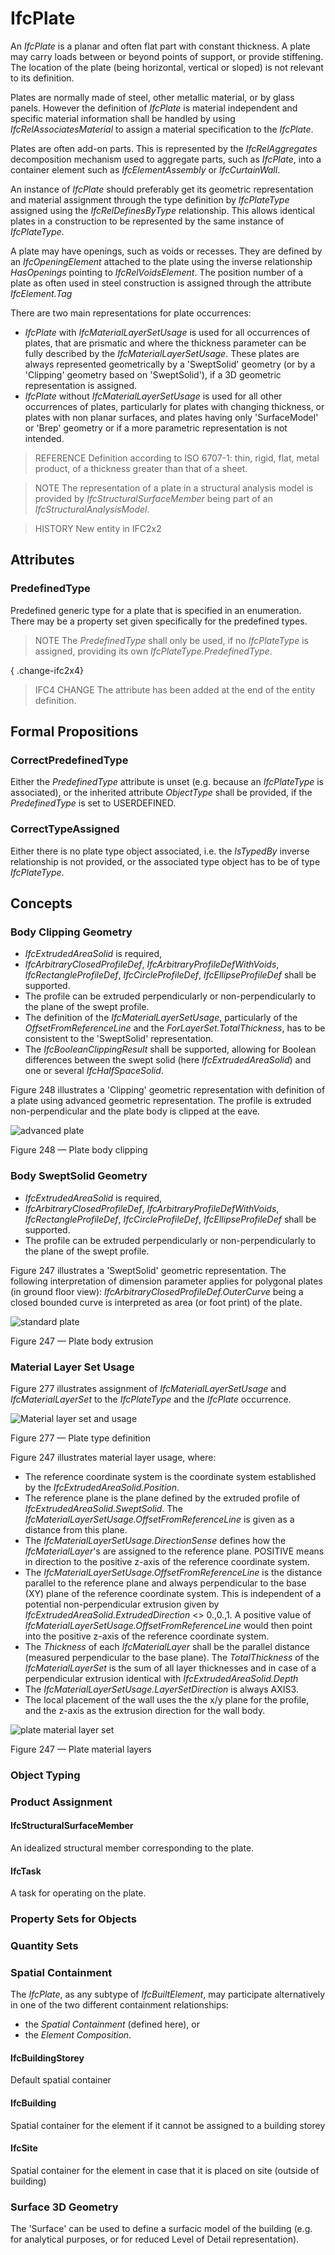 # IfcPlate

An _IfcPlate_ is a planar and often flat part with constant thickness. A plate may carry loads between or beyond points of support, or provide stiffening. The location of the plate (being horizontal, vertical or sloped) is not relevant to its definition.<!-- end of definition -->

Plates are normally made of steel, other metallic material, or by glass panels. However the definition of _IfcPlate_ is material independent and specific material information shall be handled by using _IfcRelAssociatesMaterial_ to assign a material specification to the _IfcPlate_.

Plates are often add-on parts. This is represented by the _IfcRelAggregates_ decomposition mechanism used to aggregate parts, such as _IfcPlate_, into a container element such as _IfcElementAssembly_ or _IfcCurtainWall_.

An instance of _IfcPlate_ should preferably get its geometric representation and material assignment through the type definition by _IfcPlateType_ assigned using the _IfcRelDefinesByType_ relationship. This allows identical plates in a construction to be represented by the same instance of _IfcPlateType_.

A plate may have openings, such as voids or recesses. They are defined by an _IfcOpeningElement_ attached to the plate using the inverse relationship _HasOpenings_ pointing to _IfcRelVoidsElement_. The position number of a plate as often used in steel construction is assigned through the attribute _IfcElement.Tag_

There are two main representations for plate occurrences:

 * _IfcPlate_ with _IfcMaterialLayerSetUsage_ is used for all occurrences of plates, that are prismatic and where the thickness parameter can be fully described by the _IfcMaterialLayerSetUsage_. These plates are always represented geometrically by a 'SweptSolid' geometry (or by a 'Clipping' geometry based on 'SweptSolid'), if a 3D geometric representation is assigned.
 * _IfcPlate_ without _IfcMaterialLayerSetUsage_ is used for all other occurrences of plates, particularly for plates with changing thickness, or plates with non planar surfaces, and plates having only 'SurfaceModel' or 'Brep' geometry or if a more parametric representation is not intended.

> REFERENCE  Definition according to ISO 6707-1: thin, rigid, flat, metal product, of a thickness greater than that of a sheet.

> NOTE  The representation of a plate in a structural analysis model is provided by _IfcStructuralSurfaceMember_ being part of an _IfcStructuralAnalysisModel_.

> HISTORY  New entity in IFC2x2

## Attributes

### PredefinedType
Predefined generic type for a plate that is specified in an enumeration. There may be a property set given specifically for the predefined types.
> NOTE  The _PredefinedType_ shall only be used, if no _IfcPlateType_ is assigned, providing its own _IfcPlateType.PredefinedType_.

{ .change-ifc2x4}
> IFC4 CHANGE The attribute has been added at the end of the entity definition.

## Formal Propositions

### CorrectPredefinedType
Either the _PredefinedType_ attribute is unset (e.g. because an _IfcPlateType_ is associated), or the inherited attribute _ObjectType_ shall be provided, if the _PredefinedType_ is set to USERDEFINED.

### CorrectTypeAssigned
Either there is no plate type object associated, i.e. the _IsTypedBy_ inverse relationship is not provided, or the associated type object has to be of type _IfcPlateType_.

## Concepts

### Body Clipping Geometry

* _IfcExtrudedAreaSolid_ is required,
* _IfcArbitraryClosedProfileDef_, _IfcArbitraryProfileDefWithVoids_, _IfcRectangleProfileDef_, _IfcCircleProfileDef_, _IfcEllipseProfileDef_ shall be supported.
* The profile can be extruded perpendicularly or non-perpendicularly to the plane of the swept profile.
* The definition of the _IfcMaterialLayerSetUsage_, particularly of the _OffsetFromReferenceLine_ and the _ForLayerSet.TotalThickness_, has to be consistent to the 'SweptSolid' representation.
* The _IfcBooleanClippingResult_ shall be supported, allowing for Boolean differences between the swept solid (here _IfcExtrudedAreaSolid_) and one or several _IfcHalfSpaceSolid_.

Figure 248 illustrates a 'Clipping' geometric representation with definition of a plate using advanced geometric representation. The profile is extruded non-perpendicular and the plate body is clipped at the eave.

![advanced plate](../../../../figures/ifcslab_advanced-layout1.gif)

Figure 248 — Plate body clipping

### Body SweptSolid Geometry

* _IfcExtrudedAreaSolid_ is required,
* _IfcArbitraryClosedProfileDef_, _IfcArbitraryProfileDefWithVoids_, _IfcRectangleProfileDef_, _IfcCircleProfileDef_, _IfcEllipseProfileDef_ shall be supported.
* The profile can be extruded perpendicularly or non-perpendicularly to the plane of the swept profile.

Figure 247 illustrates a 'SweptSolid' geometric representation. The following interpretation of dimension parameter applies for polygonal plates (in ground floor view): _IfcArbitraryClosedProfileDef.OuterCurve_ being a closed bounded curve is interpreted as area (or foot print) of the plate.

![standard plate](../../../../figures/ifcslab_standard-layout1.gif)

Figure 247 — Plate body extrusion

### Material Layer Set Usage

Figure 277 illustrates assignment of _IfcMaterialLayerSetUsage_ and _IfcMaterialLayerSet_ to the _IfcPlateType_ and the _IfcPlate_ occurrence.

![Material layer set and usage](../../../../figures/ifcplate_materialusage-01.png) 

Figure 277 — Plate type definition

Figure 247 illustrates material layer usage, where:

* The reference coordinate system is the coordinate system established by the _IfcExtrudedAreaSolid.Position_.
* The reference plane is the plane defined by the extruded profile of _IfcExtrudedAreaSolid.SweptSolid_. The _IfcMaterialLayerSetUsage.OffsetFromReferenceLine_ is given as a distance from this plane.
* The _IfcMaterialLayerSetUsage.DirectionSense_ defines how the _IfcMaterialLayer_'s are assigned to the reference plane. POSITIVE means in direction to the positive z-axis of the reference coordinate system.
* The _IfcMaterialLayerSetUsage.OffsetFromReferenceLine_ is the distance parallel to the reference plane and always perpendicular to the base (XY) plane of the reference coordinate system. This is independent of a potential non-perpendicular extrusion given by _IfcExtrudedAreaSolid.ExtrudedDirection_ <> 0.,0.,1. A positive value of _IfcMaterialLayerSetUsage.OffsetFromReferenceLine_ would then point into the positive z-axis of the reference coordinate system.
* The _Thickness_ of each _IfcMaterialLayer_ shall be the parallel distance (measured perpendicular to the base plane). The _TotalThickness_ of the _IfcMaterialLayerSet_ is the sum of all layer thicknesses and in case of a perpendicular extrusion identical with _IfcExtrudedAreaSolid.Depth_
* The _IfcMaterialLayerSetUsage.LayerSetDirection_ is always AXIS3.
* The local placement of the wall uses the the x/y plane for the profile, and the z-axis as the extrusion direction for the wall body.

![plate material layer set](../../../../figures/ifcmateriallayersetusage_slab-01.png)

Figure 247 — Plate material layers


### Object Typing



### Product Assignment



#### IfcStructuralSurfaceMember

An idealized structural member corresponding to the plate.

#### IfcTask

A task for operating on the plate.

### Property Sets for Objects



### Quantity Sets



### Spatial Containment

The _IfcPlate_, as any subtype of _IfcBuiltElement_, may participate alternatively in one of the two different containment relationships:

* the _Spatial Containment_ (defined here), or
* the _Element Composition_.

#### IfcBuildingStorey

Default spatial container

#### IfcBuilding

Spatial container for the element if it cannot be assigned to a building storey

#### IfcSite

Spatial container for the element in case that it is placed on site (outside of building)

### Surface 3D Geometry

The 'Surface' can be used to define a surfacic model of the building (e.g. for analytical purposes, or for reduced Level of Detail representation).

